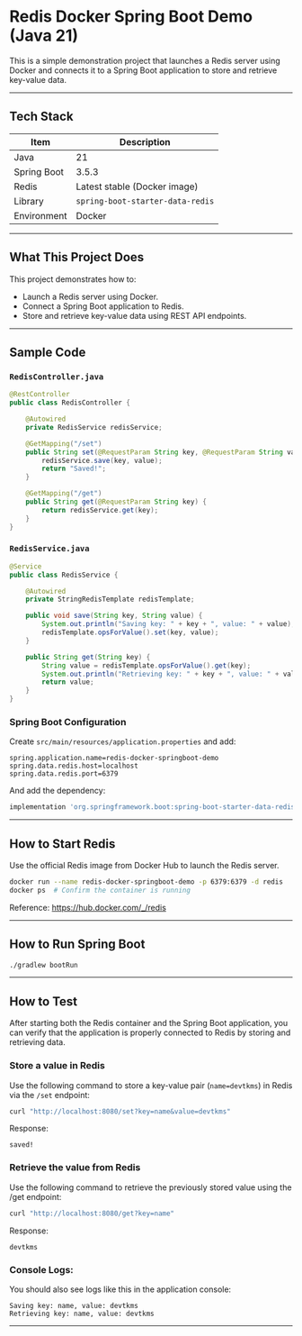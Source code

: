 # Redis Docker Spring Boot Demo (Java 21)

This is a simple demonstration project that launches a Redis server using Docker and connects it to a Spring Boot application to store and retrieve key-value data.

---

## Tech Stack

| Item             | Description                         |
|------------------|-------------------------------------|
| Java             | 21                                  |
| Spring Boot      | 3.5.3                               |
| Redis            | Latest stable (Docker image)        |
| Library          | `spring-boot-starter-data-redis`    |
| Environment      | Docker                              |

---

## What This Project Does

This project demonstrates how to:

- Launch a Redis server using Docker.
- Connect a Spring Boot application to Redis.
- Store and retrieve key-value data using REST API endpoints.

---

## Sample Code

### `RedisController.java`

```java
@RestController
public class RedisController {

    @Autowired
    private RedisService redisService;

    @GetMapping("/set")
    public String set(@RequestParam String key, @RequestParam String value) {
        redisService.save(key, value);
        return "Saved!";
    }

    @GetMapping("/get")
    public String get(@RequestParam String key) {
        return redisService.get(key);
    }
}
```

### `RedisService.java`

```java
@Service
public class RedisService {

    @Autowired
    private StringRedisTemplate redisTemplate;

    public void save(String key, String value) {
        System.out.println("Saving key: " + key + ", value: " + value);
        redisTemplate.opsForValue().set(key, value);
    }

    public String get(String key) {
        String value = redisTemplate.opsForValue().get(key);
        System.out.println("Retrieving key: " + key + ", value: " + value);
        return value;
    }
}
```

### Spring Boot Configuration

Create `src/main/resources/application.properties` and add:

```properties
spring.application.name=redis-docker-springboot-demo
spring.data.redis.host=localhost
spring.data.redis.port=6379
```

And add the dependency:
```groovy
implementation 'org.springframework.boot:spring-boot-starter-data-redis'
```

---

## How to Start Redis
Use the official Redis image from Docker Hub to launch the Redis server.
```bash
docker run --name redis-docker-springboot-demo -p 6379:6379 -d redis
docker ps  # Confirm the container is running
```
Reference: https://hub.docker.com/_/redis

---

## How to Run Spring Boot
```bash
./gradlew bootRun
```

---

## How to Test
After starting both the Redis container and the Spring Boot application, you can verify that the application is properly connected to Redis by storing and retrieving data.

### Store a value in Redis

Use the following command to store a key-value pair (`name=devtkms`) in Redis via the `/set` endpoint:
```bash
curl "http://localhost:8080/set?key=name&value=devtkms"
```
Response:
```
saved!
```

### Retrieve the value from Redis
Use the following command to retrieve the previously stored value using the /get endpoint:
```bash
curl "http://localhost:8080/get?key=name"
```
Response:
```
devtkms
```

### Console Logs:
You should also see logs like this in the application console:
```
Saving key: name, value: devtkms
Retrieving key: name, value: devtkms
```

---